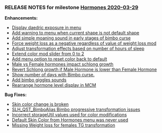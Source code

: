 ### RELEASE NOTES for milestone [Hormones 2020-03-29](https://github.com/SkyrimLL/SkLLmods/milestone/61?closed=1) 
**Enhancements:** 
- [Display daedric exposure in menu ](https://github.com/SkyrimLL/SkLLmods/issues/863)
- [Add warning to menu when current shape is not default shape](https://github.com/SkyrimLL/SkLLmods/issues/857)
- [Add simple moaning sound in early stages of bimbo curse](https://github.com/SkyrimLL/SkLLmods/issues/856)
- [Force weight loss as a negative regardless of value of weight loss mod](https://github.com/SkyrimLL/SkLLmods/issues/855)
- [Adjust transformation effects based on number of hours of sleep](https://github.com/SkyrimLL/SkLLmods/issues/854)
- [Extend color mod slider from 0 to 2](https://github.com/SkyrimLL/SkLLmods/issues/850)
- [Add menu option to reset color back to default](https://github.com/SkyrimLL/SkLLmods/issues/849)
- [Male vs Female hormones impact schlong growth](https://github.com/SkyrimLL/SkLLmods/issues/837)
- [Revert Schlong growth if Male Hormone is lower than Female Hormone](https://github.com/SkyrimLL/SkLLmods/issues/836)
- [Show number of days with Bimbo curse.](https://github.com/SkyrimLL/SkLLmods/issues/827)
- [Add bimbo giggles sounds](https://github.com/SkyrimLL/SkLLmods/issues/785)
- [Rearrange hormone level display in MCM](https://github.com/SkyrimLL/SkLLmods/issues/782)

**Bug Fixes:** 
- [Skin color change is broken](https://github.com/SkyrimLL/SkLLmods/issues/848)
- [SLH_QST_BimboAlias Bimbo progressive transformation issues](https://github.com/SkyrimLL/SkLLmods/issues/829)
- [Incorrect storageUtil values used for color modifications](https://github.com/SkyrimLL/SkLLmods/issues/822)
- [Default Skin Color from Hormones menu was never used ](https://github.com/SkyrimLL/SkLLmods/issues/821)
- [Missing Weight loss for females TG transformation](https://github.com/SkyrimLL/SkLLmods/issues/783)

